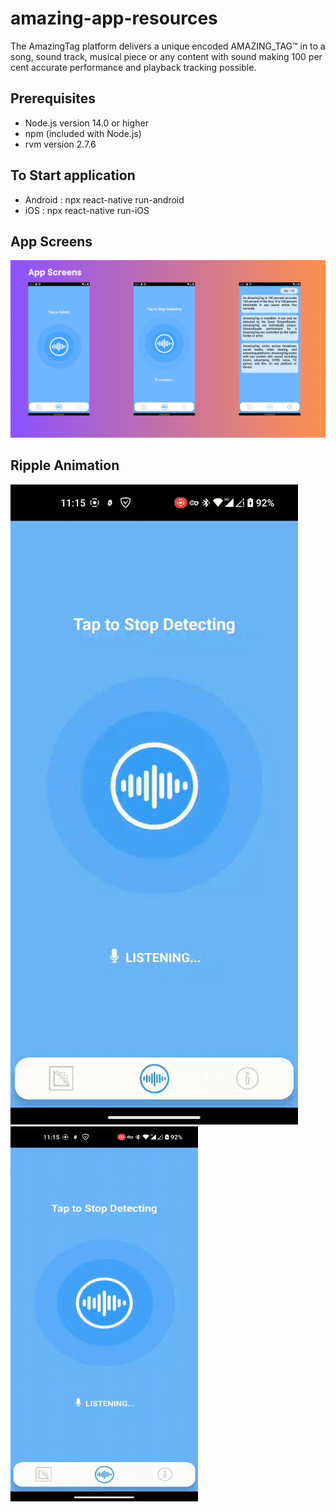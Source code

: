 # amazing-app-resources

The AmazingTag platform delivers a unique encoded AMAZING_TAG™ in to a song, sound track, musical piece or any content with sound making 100 per cent accurate performance and playback tracking possible.

## Prerequisites

- Node.js version 14.0 or higher
- npm (included with Node.js)
- rvm version 2.7.6 

## To Start application

- Android : npx react-native run-android
- iOS : npx react-native run-iOS


## App Screens

![App Screens](https://github.com/Kishore-ArbaDev/amazing-app-resources/blob/main/AmazingAppScreenshots/App%20Screens.png)

## Ripple Animation

![Alt Text](https://github.com/Kishore-ArbaDev/amazing-app-resources/blob/main/AmazingAppScreenshots/AppAnimation.gif)
<img src="https://github.com/Kishore-ArbaDev/amazing-app-resources/blob/main/AmazingAppScreenshots/AppAnimation.gif" width="300" height="600" />
